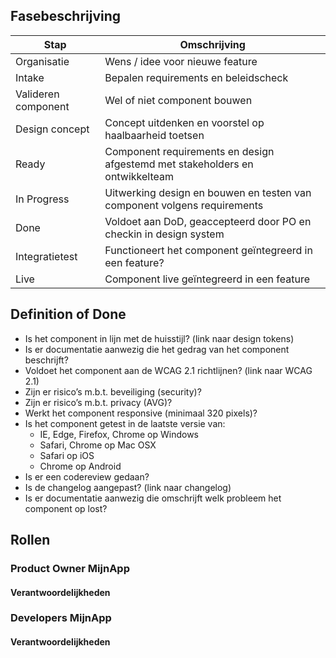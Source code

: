 ## Fasebeschrijving

| Stap     | Omschrijving  |
| ---------|---------------|
| Organisatie | Wens / idee voor nieuwe feature |
| Intake | Bepalen requirements en beleidscheck |
| Valideren component | Wel of niet component bouwen |
| Design concept | Concept uitdenken en voorstel op haalbaarheid toetsen |
| Ready | Component requirements en design afgestemd met stakeholders en ontwikkelteam |
| In Progress |  Uitwerking design en bouwen en testen van component volgens requirements |
| Done | Voldoet aan DoD, geaccepteerd door PO en checkin in design system |
| Integratietest | Functioneert het component geïntegreerd in een feature? |
| Live | Component live geïntegreerd in een feature |


## Definition of Done

* Is het component in lijn met de huisstijl? (link naar design tokens)
* Is er documentatie aanwezig die het gedrag van het component beschrijft?
* Voldoet het component aan de WCAG 2.1 richtlijnen? (link naar WCAG 2.1)
* Zijn er risico’s m.b.t. beveiliging (security)?
* Zijn er risico’s m.b.t. privacy (AVG)?
* Werkt het component responsive (minimaal 320 pixels)?
* Is het component getest in de laatste versie van:
  * IE, Edge, Firefox, Chrome op Windows
  * Safari, Chrome op Mac OSX
  * Safari op iOS
  * Chrome op Android
* Is er een codereview gedaan?
* Is de changelog aangepast? (link naar changelog)
* Is er documentatie aanwezig die omschrijft welk probleem het component op lost?

## Rollen

### Product Owner MijnApp


#### Verantwoordelijkheden

### Developers MijnApp

#### Verantwoordelijkheden

